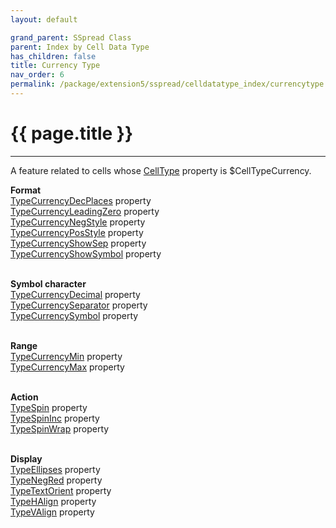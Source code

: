 ```yaml
---
layout: default

grand_parent: SSpread Class
parent: Index by Cell Data Type
has_children: false
title: Currency Type
nav_order: 6
permalink: /package/extension5/sspread/celldatatype_index/currencytype
---
```

# {{ page.title }}
---

A feature related to cells whose [CellType](/package/extension5/sspread/properties/celltype) property is $CellTypeCurrency.

**Format**<br>
[TypeCurrencyDecPlaces](/package/extension5/sspread/properties/TypeCurrencyDecPlaces) property<br>
[TypeCurrencyLeadingZero](/package/extension5/sspread/properties/TypeCurrencyLeadingZero) property<br>
[TypeCurrencyNegStyle](/package/extension5/sspread/properties/TypeCurrencyNegStyle) property<br>
[TypeCurrencyPosStyle](/package/extension5/sspread/properties/TypeCurrencyPosStyle) property<br>
[TypeCurrencyShowSep](/package/extension5/sspread/properties/TypeCurrencyShowSep) property<br>
[TypeCurrencyShowSymbol](/package/extension5/sspread/properties/TypeCurrencyShowSymbol) property<br><br>

**Symbol character**<br>
[TypeCurrencyDecimal](/package/extension5/sspread/properties/TypeCurrencyDecimal) property<br>
[TypeCurrencySeparator](/package/extension5/sspread/properties/TypeCurrencySeparator) property<br>
[TypeCurrencySymbol](/package/extension5/sspread/properties/TypeCurrencySymbol) property<br><br>

**Range**<br>
[TypeCurrencyMin](/package/extension5/sspread/properties/TypeCurrencyMin) property<br>
[TypeCurrencyMax](/package/extension5/sspread/properties/TypeCurrencyMax) property<br><br>

**Action**<br>
[TypeSpin](/package/extension5/sspread/properties/TypeSpin) property<br>
[TypeSpinInc](/package/extension5/sspread/properties/TypeSpinInc) property<br>
[TypeSpinWrap](/package/extension5/sspread/properties/TypeSpinWrap) property<br><br>

**Display**<br>
[TypeEllipses](/package/extension5/sspread/properties/TypeEllipses) property<br>
[TypeNegRed](/package/extension5/sspread/properties/TypeNegRed) property<br>
[TypeTextOrient](/package/extension5/sspread/properties/TypeTextOrient) property<br>
[TypeHAlign](/package/extension5/sspread/properties/TypeHAlign) property<br>
[TypeVAlign](/package/extension5/sspread/properties/TypeVAlign) property<br><br>